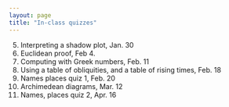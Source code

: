 ```yaml
---
layout: page
title: "In-class quizzes"
---
```




5. Interpreting a shadow plot, Jan. 30
1. Euclidean proof, Feb 4.
2. Computing with Greek numbers, Feb. 11
4. Using a table of obliquities, and a table of rising times, Feb. 18
5. Names places quiz 1, Feb. 20
2. Archimedean diagrams, Mar. 12
6. Names, places quiz 2, Apr. 16
